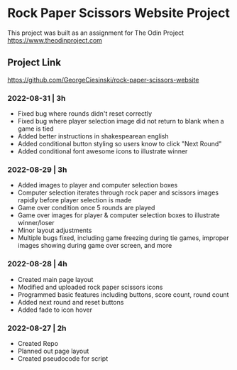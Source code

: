 # Rock Paper Scissors Website Project

This project was built as an assignment for The Odin Project
https://www.theodinproject.com

## Project Link
https://github.com/GeorgeCiesinski/rock-paper-scissors-website

### 2022-08-31 | 3h
- Fixed bug where rounds didn't reset correctly
- Fixed bug where player selection image did not return to blank when a game is tied
- Added better instructions in shakespearean english
- Added conditional button styling so users know to click "Next Round"
- Added conditional font awesome icons to illustrate winner

### 2022-08-29 | 3h
- Added images to player and computer selection boxes
- Computer selection iterates through rock paper and scissors images rapidly before player selection is made
- Game over condition once 5 rounds are played
- Game over images for player & computer selection boxes to illustrate winner/loser
- Minor layout adjustments
- Multiple bugs fixed, including game freezing during tie games, improper images showing during game over screen, and more

### 2022-08-28 | 4h
- Created main page layout
- Modified and uploaded rock paper scissors icons
- Programmed basic features including buttons, score count, round count
- Added next round and reset buttons
- Added fade to icon hover

### 2022-08-27 | 2h
- Created Repo
- Planned out page layout
- Created pseudocode for script
